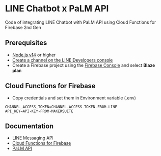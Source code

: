 # LINE Chatbot x PaLM API
Code of integrating LINE Chatbot with PaLM API using Cloud Functions for Firebase 2nd Gen

## Prerequisites
* [Node.js v14](https://nodejs.org) or higher
* [Create a channel on the LINE Developers console](https://developers.line.me/en/docs/line-login/getting-started)
* Create a Firebase project using the [Firebase Console](https://console.firebase.google.com) and select <b>Blaze plan</b>

## Cloud Functions for Firebase
* Copy credentials and set them in Environment variable (.env)
```
CHANNEL_ACCESS_TOKEN=CHANNEL-ACCESS-TOKEN-FROM-LINE
API_KEY=API-KEY-FROM-MAKERSUITE
```

## Documentation
* [LINE Messaging API](https://developers.line.biz/en/docs/messaging-api/overview)
* [Cloud Functions for Firebase](https://firebase.google.com/docs/functions/get-started)
* [PaLM API](https://developers.generativeai.google/guide/palm_api_overview)
